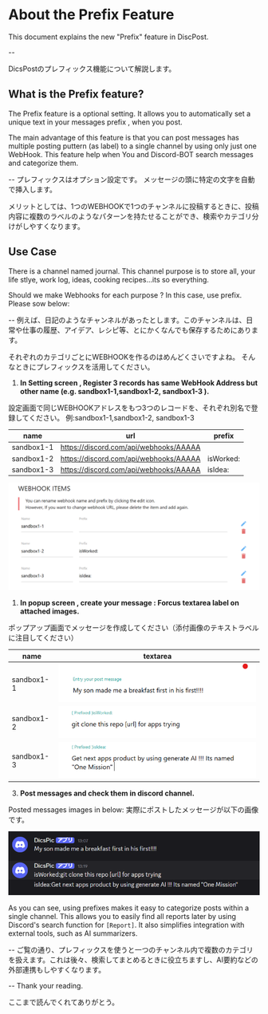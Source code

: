 # About the Prefix Feature
This document explains the new "Prefix" feature in DiscPost.

--

DicsPostのプレフィックス機能について解説します。

## What is the Prefix feature?
The Prefix feature is a optional setting.
It allows you to automatically set a unique text in your messages prefix , when you post.

The main advantage of this feature is that you can post messages has multiple posting puttern (as label)  to a single channel by using only just one WebHook.
This feature help when You and Discord-BOT search messages and categorize them.

--
プレフィックスはオプション設定です。
メッセージの頭に特定の文字を自動で挿入します。

メリットとしては、1つのWEBHOOKで1つのチャンネルに投稿するときに、投稿内容に複数のラベルのようなパターンを持たせることができ、検索やカテゴリ分けがしやすくなります。

## Use Case
There is a channel named journal.
This channel purpose is to store all, your life stlye, work log, ideas, cooking recipes...its so everything. 

Should we make Webhooks for each purpose ?
In this case, use prefix.
Please sow below:

--
例えば、日記のようなチャンネルがあったとします。このチャンネルは、日常や仕事の履歴、アイデア、レシピ等、とにかくなんでも保存するためにあります。

それぞれのカテゴリごとにWEBHOOKを作るのはめんどくさいですよね。
そんなときにプレフィックスを活用してください。

1. **In Setting screen , Register 3 records has same WebHook Address but other name (e.g. sandbox1-1,sandbox1-2, sandbox1-3 ).**

設定画面で同じWEBHOOKアドレスをもつ3つのレコードを、それぞれ別名で登録してください。
例:sandbox1-1,sandbox1-2, sandbox1-3

|name|url|prefix|
|-|-|-|
|sandbox1-1|https://discord.com/api/webhooks/AAAAA||
|sandbox1-2|https://discord.com/api/webhooks/AAAAA|isWorked:|
|sandbox1-3|https://discord.com/api/webhooks/AAAAA|isIdea:|

<img src="/exclude/img/readme-prefix-001.png">

1. **In popup screen , create your message : Forcus textarea label on attached images.**

ポップアップ画面でメッセージを作成してください（添付画像のテキストラベルに注目してください）

|name|textarea|
|-|-|
|sandbox1-1|<img src="/exclude/img/readme-prefix-002.png">|
|sandbox1-2|<img src="/exclude/img/readme-prefix-003.png">|
|sandbox1-3|<img src="/exclude/img/readme-prefix-004.png">|

3. **Post messages and check them in discord channel.**

Posted messages images in below:
実際にポストしたメッセージが以下の画像です。

<img src="/exclude/img/readme-prefix-005.png">

As you can see, using prefixes makes it easy to categorize posts within a single channel.
This allows you to easily find all reports later by using Discord's search function for `[Report]`. It also simplifies integration with external tools, such as AI summarizers.

--
ご覧の通り、プレフィックスを使うと一つのチャンネル内で複数のカテゴリを扱えます。これは後々、検索してまとめるときに役立ちますし、AI要約などの外部連携もしやすくなります。

--
Thank your reading.

ここまで読んでくれてありがとう。